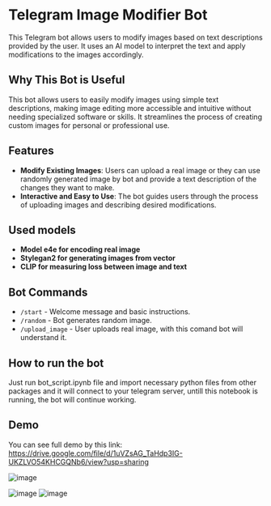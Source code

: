 # Telegram Image Modifier Bot

This Telegram bot allows users to modify images based on text descriptions provided by the user. It uses an AI model to interpret the text and apply modifications to the images accordingly.

## Why This Bot is Useful

This bot allows users to easily modify images using simple text descriptions, making image editing more accessible and intuitive without needing specialized software or skills. It streamlines the process of creating custom images for personal or professional use.

## Features

- **Modify Existing Images**: Users can upload a real image or they can use randomly generated image by bot and provide a text description of the changes they want to make.
- **Interactive and Easy to Use**: The bot guides users through the process of uploading images and describing desired modifications.

## Used models

- **Model e4e for encoding real image**
- **Stylegan2 for generating images from vector**
- **CLIP for measuring loss between image and text**

## Bot Commands

- `/start` - Welcome message and basic instructions.
- `/random` - Bot generates random image.
- `/upload_image` - User uploads real image, with this comand bot will understand it.

## How to run the bot

Just run bot_script.ipynb file and import necessary python files from other packages and it will connect to your telegram server, untill this notebook is running, the bot will continue working.

## Demo

You can see full demo by this link: https://drive.google.com/file/d/1uVZsAG_TaHdp3IG-UKZLVO54KHCGQNb6/view?usp=sharing

![image](https://github.com/user-attachments/assets/5883a8f1-52f1-4764-931a-fb0820d17915)

![image](https://github.com/user-attachments/assets/92f04cba-b62e-4c9f-a0bc-599dfd41bedf)
![image](https://github.com/user-attachments/assets/ed10e572-8808-4ff6-b0cc-2b1cc13f842d)


